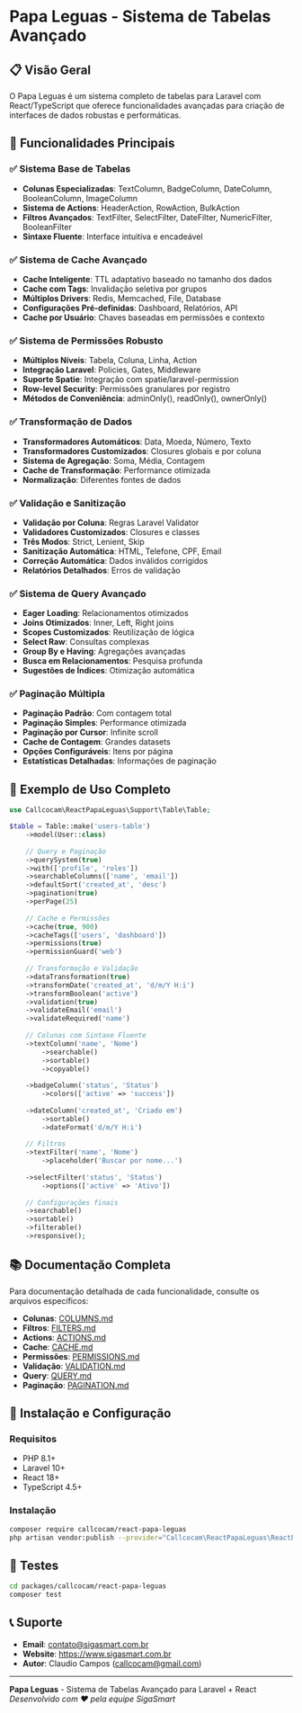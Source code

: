 # Papa Leguas - Sistema de Tabelas Avançado

## 📋 Visão Geral

O Papa Leguas é um sistema completo de tabelas para Laravel com React/TypeScript que oferece funcionalidades avançadas para criação de interfaces de dados robustas e performáticas.

## 🚀 Funcionalidades Principais

### ✅ Sistema Base de Tabelas
- **Colunas Especializadas**: TextColumn, BadgeColumn, DateColumn, BooleanColumn, ImageColumn
- **Sistema de Actions**: HeaderAction, RowAction, BulkAction
- **Filtros Avançados**: TextFilter, SelectFilter, DateFilter, NumericFilter, BooleanFilter
- **Sintaxe Fluente**: Interface intuitiva e encadeável

### ✅ Sistema de Cache Avançado
- **Cache Inteligente**: TTL adaptativo baseado no tamanho dos dados
- **Cache com Tags**: Invalidação seletiva por grupos
- **Múltiplos Drivers**: Redis, Memcached, File, Database
- **Configurações Pré-definidas**: Dashboard, Relatórios, API
- **Cache por Usuário**: Chaves baseadas em permissões e contexto

### ✅ Sistema de Permissões Robusto
- **Múltiplos Níveis**: Tabela, Coluna, Linha, Action
- **Integração Laravel**: Policies, Gates, Middleware
- **Suporte Spatie**: Integração com spatie/laravel-permission
- **Row-level Security**: Permissões granulares por registro
- **Métodos de Conveniência**: adminOnly(), readOnly(), ownerOnly()

### ✅ Transformação de Dados
- **Transformadores Automáticos**: Data, Moeda, Número, Texto
- **Transformadores Customizados**: Closures globais e por coluna
- **Sistema de Agregação**: Soma, Média, Contagem
- **Cache de Transformação**: Performance otimizada
- **Normalização**: Diferentes fontes de dados

### ✅ Validação e Sanitização
- **Validação por Coluna**: Regras Laravel Validator
- **Validadores Customizados**: Closures e classes
- **Três Modos**: Strict, Lenient, Skip
- **Sanitização Automática**: HTML, Telefone, CPF, Email
- **Correção Automática**: Dados inválidos corrigidos
- **Relatórios Detalhados**: Erros de validação

### ✅ Sistema de Query Avançado
- **Eager Loading**: Relacionamentos otimizados
- **Joins Otimizados**: Inner, Left, Right joins
- **Scopes Customizados**: Reutilização de lógica
- **Select Raw**: Consultas complexas
- **Group By e Having**: Agregações avançadas
- **Busca em Relacionamentos**: Pesquisa profunda
- **Sugestões de Índices**: Otimização automática

### ✅ Paginação Múltipla
- **Paginação Padrão**: Com contagem total
- **Paginação Simples**: Performance otimizada
- **Paginação por Cursor**: Infinite scroll
- **Cache de Contagem**: Grandes datasets
- **Opções Configuráveis**: Itens por página
- **Estatísticas Detalhadas**: Informações de paginação

## 🎯 Exemplo de Uso Completo

```php
use Callcocam\ReactPapaLeguas\Support\Table\Table;

$table = Table::make('users-table')
    ->model(User::class)
    
    // Query e Paginação
    ->querySystem(true)
    ->with(['profile', 'roles'])
    ->searchableColumns(['name', 'email'])
    ->defaultSort('created_at', 'desc')
    ->pagination(true)
    ->perPage(25)
    
    // Cache e Permissões
    ->cache(true, 900)
    ->cacheTags(['users', 'dashboard'])
    ->permissions(true)
    ->permissionGuard('web')
    
    // Transformação e Validação
    ->dataTransformation(true)
    ->transformDate('created_at', 'd/m/Y H:i')
    ->transformBoolean('active')
    ->validation(true)
    ->validateEmail('email')
    ->validateRequired('name')
    
    // Colunas com Sintaxe Fluente
    ->textColumn('name', 'Nome')
        ->searchable()
        ->sortable()
        ->copyable()
    
    ->badgeColumn('status', 'Status')
        ->colors(['active' => 'success'])
    
    ->dateColumn('created_at', 'Criado em')
        ->sortable()
        ->dateFormat('d/m/Y H:i')
    
    // Filtros
    ->textFilter('name', 'Nome')
        ->placeholder('Buscar por nome...')
    
    ->selectFilter('status', 'Status')
        ->options(['active' => 'Ativo'])
    
    // Configurações finais
    ->searchable()
    ->sortable()
    ->filterable()
    ->responsive();
```

## 📚 Documentação Completa

Para documentação detalhada de cada funcionalidade, consulte os arquivos específicos:

- **Colunas**: [COLUMNS.md](COLUMNS.md)
- **Filtros**: [FILTERS.md](FILTERS.md)
- **Actions**: [ACTIONS.md](ACTIONS.md)
- **Cache**: [CACHE.md](CACHE.md)
- **Permissões**: [PERMISSIONS.md](PERMISSIONS.md)
- **Validação**: [VALIDATION.md](VALIDATION.md)
- **Query**: [QUERY.md](QUERY.md)
- **Paginação**: [PAGINATION.md](PAGINATION.md)

## 🔧 Instalação e Configuração

### Requisitos
- PHP 8.1+
- Laravel 10+
- React 18+
- TypeScript 4.5+

### Instalação
```bash
composer require callcocam/react-papa-leguas
php artisan vendor:publish --provider="Callcocam\ReactPapaLeguas\ReactPapaLeguasServiceProvider"
```

## 🧪 Testes

```bash
cd packages/callcocam/react-papa-leguas
composer test
```

## 📞 Suporte

- **Email**: contato@sigasmart.com.br
- **Website**: https://www.sigasmart.com.br
- **Autor**: Claudio Campos (callcocam@gmail.com)

---

**Papa Leguas** - Sistema de Tabelas Avançado para Laravel + React
*Desenvolvido com ❤️ pela equipe SigaSmart* 